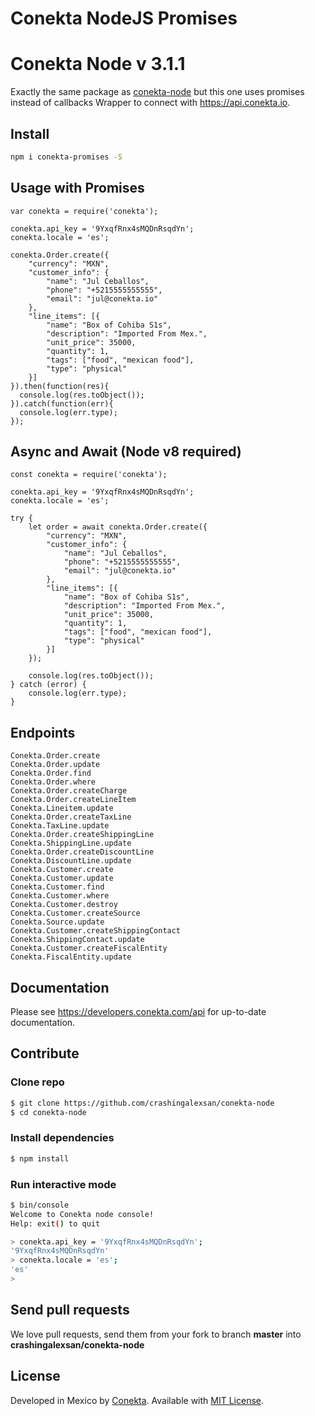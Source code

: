 # Conekta NodeJS Promises

Conekta Node v 3.1.1
======================
Exactly the same package as [conekta-node](https://www.npmjs.com/package/conekta) but this one uses promises instead of callbacks
Wrapper to connect with https://api.conekta.io.

## Install

```sh
npm i conekta-promises -S
```

## Usage with Promises

```node
var conekta = require('conekta');

conekta.api_key = '9YxqfRnx4sMQDnRsqdYn';
conekta.locale = 'es';

conekta.Order.create({
    "currency": "MXN",
    "customer_info": {
        "name": "Jul Ceballos",
        "phone": "+5215555555555",
        "email": "jul@conekta.io"
    },
    "line_items": [{
        "name": "Box of Cohiba S1s",
        "description": "Imported From Mex.",
        "unit_price": 35000,
        "quantity": 1,
        "tags": ["food", "mexican food"],
        "type": "physical"
    }]
}).then(function(res){
  console.log(res.toObject());
}).catch(function(err){
  console.log(err.type);
});
```
## Async and Await (Node v8 required)

```node
const conekta = require('conekta');

conekta.api_key = '9YxqfRnx4sMQDnRsqdYn';
conekta.locale = 'es';

try {
    let order = await conekta.Order.create({
        "currency": "MXN",
        "customer_info": {
            "name": "Jul Ceballos",
            "phone": "+5215555555555",
            "email": "jul@conekta.io"
        },
        "line_items": [{
            "name": "Box of Cohiba S1s",
            "description": "Imported From Mex.",
            "unit_price": 35000,
            "quantity": 1,
            "tags": ["food", "mexican food"],
            "type": "physical"
        }]
    });

    console.log(res.toObject());
} catch (error) {
    console.log(err.type);
}
```

## Endpoints

```node
Conekta.Order.create
Conekta.Order.update
Conekta.Order.find
Conekta.Order.where
Conekta.Order.createCharge
Conekta.Order.createLineItem
Conekta.Lineitem.update
Conekta.Order.createTaxLine
Conekta.TaxLine.update
Conekta.Order.createShippingLine
Conekta.ShippingLine.update
Conekta.Order.createDiscountLine
Conekta.DiscountLine.update
Conekta.Customer.create
Conekta.Customer.update
Conekta.Customer.find
Conekta.Customer.where
Conekta.Customer.destroy
Conekta.Customer.createSource
Conekta.Source.update
Conekta.Customer.createShippingContact
Conekta.ShippingContact.update
Conekta.Customer.createFiscalEntity
Conekta.FiscalEntity.update
```

## Documentation

Please see https://developers.conekta.com/api for up-to-date documentation.

## Contribute

### Clone repo

```sh
$ git clone https://github.com/crashingalexsan/conekta-node
$ cd conekta-node
```

### Install dependencies

```sh
$ npm install
```

### Run interactive mode

```sh
$ bin/console
Welcome to Conekta node console!
Help: exit() to quit

> conekta.api_key = '9YxqfRnx4sMQDnRsqdYn';
'9YxqfRnx4sMQDnRsqdYn'
> conekta.locale = 'es';
'es'
>
```

## Send pull requests

We love pull requests, send them from your fork to branch **master** into **crashingalexsan/conekta-node**

## License

Developed in Mexico by [Conekta](https://www.conekta.com). Available with [MIT License](LICENSE).


